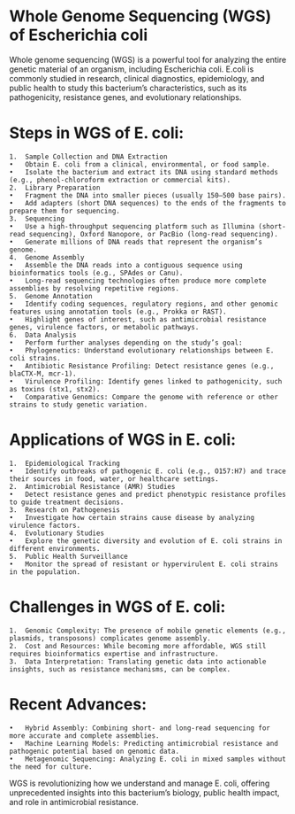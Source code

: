 # Whole Genome Sequencing (WGS) of Escherichia coli

Whole genome sequencing (WGS) is a powerful tool for analyzing the entire genetic material of an organism, including Escherichia coli. 
E.coli is commonly studied in research, clinical diagnostics, epidemiology, and public health to study this bacterium’s characteristics, such as its pathogenicity, resistance genes, and evolutionary relationships.

# Steps in WGS of E. coli:
	1.	Sample Collection and DNA Extraction
	•	Obtain E. coli from a clinical, environmental, or food sample.
	•	Isolate the bacterium and extract its DNA using standard methods (e.g., phenol-chloroform extraction or commercial kits).
	2.	Library Preparation
	•	Fragment the DNA into smaller pieces (usually 150–500 base pairs).
	•	Add adapters (short DNA sequences) to the ends of the fragments to prepare them for sequencing.
	3.	Sequencing
	•	Use a high-throughput sequencing platform such as Illumina (short-read sequencing), Oxford Nanopore, or PacBio (long-read sequencing).
	•	Generate millions of DNA reads that represent the organism’s genome.
	4.	Genome Assembly
	•	Assemble the DNA reads into a contiguous sequence using bioinformatics tools (e.g., SPAdes or Canu).
	•	Long-read sequencing technologies often produce more complete assemblies by resolving repetitive regions.
	5.	Genome Annotation
	•	Identify coding sequences, regulatory regions, and other genomic features using annotation tools (e.g., Prokka or RAST).
	•	Highlight genes of interest, such as antimicrobial resistance genes, virulence factors, or metabolic pathways.
	6.	Data Analysis
	•	Perform further analyses depending on the study’s goal:
	•	Phylogenetics: Understand evolutionary relationships between E. coli strains.
	•	Antibiotic Resistance Profiling: Detect resistance genes (e.g., blaCTX-M, mcr-1).
	•	Virulence Profiling: Identify genes linked to pathogenicity, such as toxins (stx1, stx2).
	•	Comparative Genomics: Compare the genome with reference or other strains to study genetic variation.

# Applications of WGS in E. coli:
	1.	Epidemiological Tracking
	•	Identify outbreaks of pathogenic E. coli (e.g., O157:H7) and trace their sources in food, water, or healthcare settings.
	2.	Antimicrobial Resistance (AMR) Studies
	•	Detect resistance genes and predict phenotypic resistance profiles to guide treatment decisions.
	3.	Research on Pathogenesis
	•	Investigate how certain strains cause disease by analyzing virulence factors.
	4.	Evolutionary Studies
	•	Explore the genetic diversity and evolution of E. coli strains in different environments.
	5.	Public Health Surveillance
	•	Monitor the spread of resistant or hypervirulent E. coli strains in the population.

# Challenges in WGS of E. coli:
	1.	Genomic Complexity: The presence of mobile genetic elements (e.g., plasmids, transposons) complicates genome assembly.
	2.	Cost and Resources: While becoming more affordable, WGS still requires bioinformatics expertise and infrastructure.
	3.	Data Interpretation: Translating genetic data into actionable insights, such as resistance mechanisms, can be complex.

# Recent Advances:
	•	Hybrid Assembly: Combining short- and long-read sequencing for more accurate and complete assemblies.
	•	Machine Learning Models: Predicting antimicrobial resistance and pathogenic potential based on genomic data.
	•	Metagenomic Sequencing: Analyzing E. coli in mixed samples without the need for culture.

WGS is revolutionizing how we understand and manage E. coli, offering unprecedented insights into this bacterium’s biology, public health impact, and role in antimicrobial resistance.

